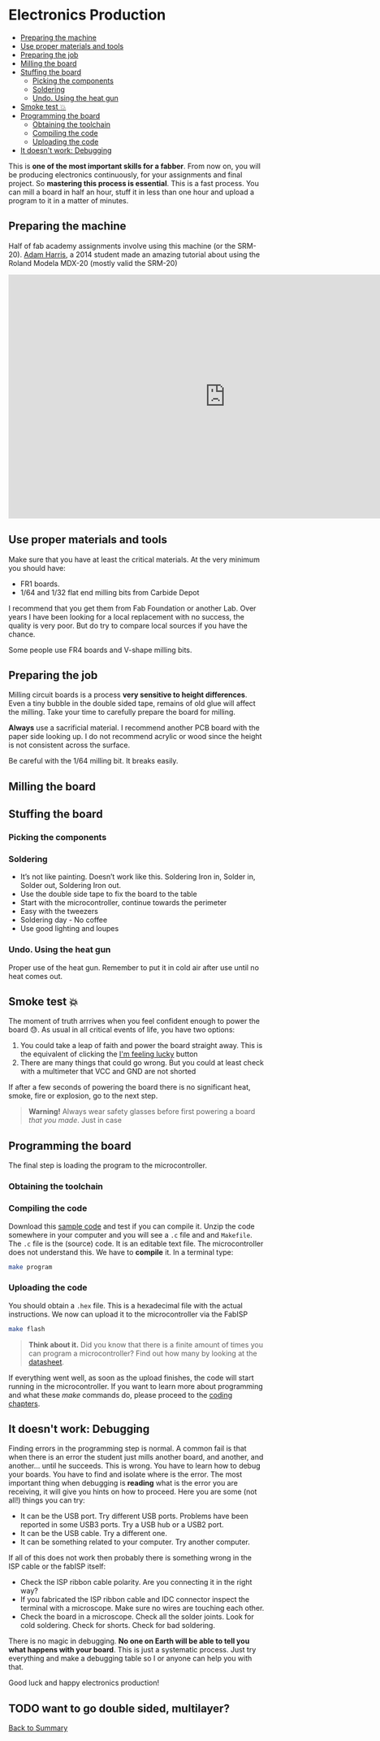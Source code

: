 # Electronics Production

* [Preparing the machine](#preparing-the-machine)
* [Use proper materials and tools](#use-proper-materials-and-tools)
* [Preparing the job](#preparing-the-job)
* [Milling the board](#milling-the-board)
* [Stuffing the board](#stuffing-the-board)
  * [Picking the components](#picking-the-components)
  * [Soldering](#soldering)
  * [Undo. Using the heat gun](#undo-using-the-heat-gun)
* [Smoke test :boom:](#smoke-test-boom)
* [Programming the board](#programming-the-board)
  * [Obtaining the toolchain](#obtaining-the-toolchain)
  * [Compiling the code](#compiling-the-code)
  * [Uploading the code](#uploading-the-code)
* [It doesn't work: Debugging](#it-doesnt-work-debugging)

This is **one of the most important skills for a fabber**. From now on, you will be producing electronics continuously, for your assignments and final project. So **mastering this process is essential**. This is a fast process. You can mill a board in half an hour, stuff it in less than one hour and upload a program to it in a matter of minutes.

## Preparing the machine

Half of fab academy assignments involve using this machine (or the SRM-20). [Adam Harris](http://fabacademy.org/archives/2014/students/harris.adam/index.html), a 2014 student made an amazing tutorial about using the Roland Modela MDX-20 (mostly valid the SRM-20)

<iframe width="853" height="480" src="https://www.youtube-nocookie.com/embed/jkLJI8L7TUs?rel=0&amp;showinfo=0" frameborder="0" allowfullscreen></iframe>

## Use proper materials and tools

Make sure that you have at least the critical materials. At the very minimum you should have:

* FR1 boards.
* 1/64 and 1/32 flat end milling bits from Carbide Depot

I recommend that you get them from Fab Foundation or another Lab. Over years I have been looking for a local replacement with no success, the quality is very poor. But do try to compare local sources if you have the chance.

Some people use FR4 boards and V-shape milling bits.

## Preparing the job

Milling circuit boards is a process **very sensitive to height differences**. Even a tiny bubble in the double sided tape, remains of old glue will affect the milling. Take your time to carefully prepare the board for milling.

**Always** use a sacrificial material. I recommend another PCB board with the paper side looking up. I do not recommend acrylic or wood since the height is not consistent across the surface.

Be careful with the 1/64 milling bit. It breaks easily.

## Milling the board

## Stuffing the board

### Picking the components

### Soldering

* It’s not like painting. Doesn’t work like this. Soldering Iron in, Solder in, Solder out, Soldering Iron out.
* Use the double side tape to fix the board to the table
* Start with the microcontroller, continue towards the perimeter
* Easy with the tweezers
* Soldering day - No coffee
* Use good lighting and loupes

### Undo. Using the heat gun

Proper use of the heat gun. Remember to put it in cold air after use until no heat comes out.

## Smoke test :boom:

The moment of truth arrrives when you feel confident enough to power the board :sweat:. As usual in all critical events of life, you have two options:

1. You could take a leap of faith and power the board straight away. This is the equivalent of clicking the [I'm feeling lucky](https://www.google.com/) button
2. There are many things that could go wrong. But you could at least check with a multimeter that VCC and GND are not shorted

If after a few seconds of powering the board there is no significant heat, smoke, fire or explosion, go to the next step.

> **Warning!** Always wear safety glasses before first powering a board *that you made*. Just in case

## Programming the board

The final step is loading the program to the microcontroller.

### Obtaining the toolchain

### Compiling the code

Download this [sample code](files/code101/samplecode.zip) and test if you can compile it. Unzip the code somewhere in your computer and you will see a `.c` file and and `Makefile`. The `.c` file is the (source) code. It is an editable text file. The microcontroller does not understand this. We have to **compile** it. In a terminal type:

```bash
make program
```

### Uploading the code

You should obtain a `.hex` file. This is a hexadecimal file with the actual instructions. We now can upload it to the microcontroller via the FabISP

```bash
make flash
```

> **Think about it.** Did you know that there is a finite amount of times you can program a microcontroller? Find out how many by looking at the [datasheet](files/datasheets/attiny44.pdf).

If everything went well, as soon as the upload finishes, the code will start running in the microcontroller. If you want to learn more about programming and what these *make* commands do, please proceed to the [coding chapters](code101.md).

## It doesn't work: Debugging

Finding errors in the programming step is normal. A common fail is that when there is an error the student just mills another board, and another, and another... until he succeeds. This is wrong. You have to learn how to debug your boards. You have to find and isolate where is the error. The most important thing when debugging is **reading** what is the error you are receiving, it will give you hints on how to proceed. Here you are some (not all!) things you can try:

* It can be the USB port. Try different USB ports. Problems have been reported in some USB3 ports. Try a USB hub or a USB2 port.
* It can be the USB cable. Try a different one.
* It can be something related to your computer. Try another computer.

If all of this does not work then probably there is something wrong in the ISP cable or the fabISP itself:

* Check the ISP ribbon cable polarity. Are you connecting it in the right way?
* If you fabricated the ISP ribbon cable and IDC connector inspect the terminal with a microscope. Make sure no wires are touching each other.
* Check the board in a microscope. Check all the solder joints. Look for cold soldering. Check for shorts. Check for bad soldering.

There is no magic in debugging. **No one on Earth will be able to tell you what happens with your board**. This is just a systematic process. Just try everything and make a debugging table so I or anyone can help you with that.

Good luck and happy electronics production!


TODO want to go double sided, multilayer?
---
[Back to Summary](../summary.md)
